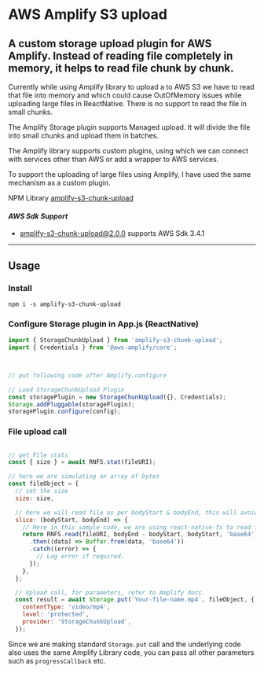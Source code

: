 # AWS Amplify S3 upload
A custom storage upload plugin for AWS Amplify. Instead of reading file completely in memory, it helps to read file chunk by chunk.
---
Currently while using Amplify library to upload a to AWS S3 we have to read that file into memory and which could cause OutOfMemory issues while uploading large files in ReactNative. There is no support to read the file in small chunks.

The Amplify Storage plugin supports Managed upload. It will divide the file into small chunks and upload them in batches.

The Amplify library supports custom plugins, using which we can connect with services other than AWS or add a wrapper to AWS services.

To support the uploading of large files using Amplify, I have used the same mechanism as a custom plugin.

NPM Library [amplify-s3-chunk-upload](https://www.npmjs.com/package/amplify-s3-chunk-upload)

#### *_AWS Sdk Support_*
* amplify-s3-chunk-upload@2.0.0 supports AWS Sdk 3.4.1
---
## Usage
### Install
```
npm i -s amplify-s3-chunk-upload
```

### Configure Storage plugin in App.js (ReactNative)
```js
import { StorageChunkUpload } from 'amplify-s3-chunk-upload';
import { Credentials } from '@aws-amplify/core';



// put following code after Amplify.configure

// Load StorageChunkUpload Plugin
const storagePlugin = new StorageChunkUpload({}, Credentials);
Storage.addPluggable(storagePlugin);
storagePlugin.configure(config);

```

### File upload call
```js

// get File stats
const { size } = await RNFS.stat(fileURI);

// here we are simulating an array of bytes
const fileObject = {
  // set the size
  size: size,

  // here we will read file as per bodyStart & bodyEnd, this will avoid reading complete file in the memory.
  slice: (bodyStart, bodyEnd) => {
    // Here in this sample code, we are using react-native-fs to read files.
    return RNFS.read(fileURI, bodyEnd - bodyStart, bodyStart, 'base64')
      .then((data) => Buffer.from(data, 'base64'))
      .catch((error) => {
        // Log error if required.
      });
    },
  };

  // Upload call, for parameters, refer to Amplify docs.
  const result = await Storage.put(`Your-file-name.mp4`, fileObject, {
    contentType: 'video/mp4',
    level: 'protected',
    provider: 'StorageChunkUpload',
  });


```

Since we are making standard `Storage.put` call and the underlying code also uses the same Amplify Library code, you can pass all other parameters such as `progressCallback` etc.